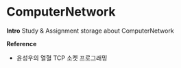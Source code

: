 # ComputerNetwork

**Intro**
Study & Assignment storage about ComputerNetwork

**Reference**
- 윤성우의 열혈 TCP 소켓 프로그래밍
